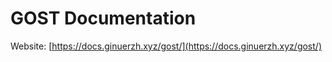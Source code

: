 # GOST Documentation

Website: [https://docs.ginuerzh.xyz/gost/](https://docs.ginuerzh.xyz/gost/)


